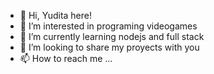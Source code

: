 - 👋 Hi, Yudita here! 
- 👀 I’m interested in programing videogames
- 🌱 I’m currently learning nodejs and full stack
- 💞️ I’m looking to share my proyects with you
- 📫 How to reach me ...

<!---
Yudahizu/Yudahizu is a ✨ special ✨ repository because its `README.md` (this file) appears on your GitHub profile.
You can click the Preview link to take a look at your changes.
--->
